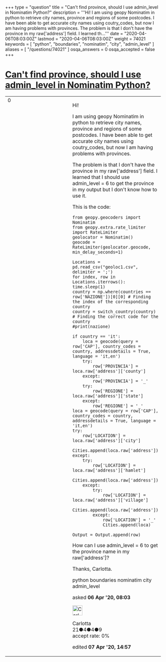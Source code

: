 +++
type = "question"
title = "Can&#x27;t find province, should I use admin_level in Nominatim Python?"
description = '''Hi! I am using geopy Nominatim in python to retrieve city names, province and regions of some postcodes. I have been able to get accurate city names using coutry_codes, but now I am having problems with provinces. The problem is that I don&#x27;t have the province in my raw[&#x27;address&#x27;] field. I learned th...'''
date = "2020-04-06T08:03:00Z"
lastmod = "2020-04-06T08:03:00Z"
weight = 74021
keywords = [ "python", "boundaries", "nominatim", "city", "admin_level" ]
aliases = [ "/questions/74021" ]
osqa_answers = 0
osqa_accepted = false
+++

<div class="headNormal">

# [Can't find province, should I use admin_level in Nominatim Python?](/questions/74021/cant-find-province-should-i-use-admin_level-in-nominatim-python)

</div>

<div id="main-body">

<div id="askform">

<table id="question-table" style="width:100%;">
<colgroup>
<col style="width: 50%" />
<col style="width: 50%" />
</colgroup>
<tbody>
<tr>
<td style="width: 30px; vertical-align: top"><div class="vote-buttons">
<span id="post-74021-upvote" class="ajax-command post-vote up" rel="nofollow" title="I like this post (click again to cancel)"> </span>
<div id="post-74021-score" class="post-score" title="current number of votes">
0
</div>
<span id="post-74021-downvote" class="ajax-command post-vote down" rel="nofollow" title="I dont like this post (click again to cancel)"> </span> <span id="favorite-mark" class="ajax-command favorite-mark" rel="nofollow" title="mark/unmark this question as favorite (click again to cancel)"> </span>
<div id="favorite-count" class="favorite-count">
&#10;</div>
</div></td>
<td><div id="item-right">
<div class="question-body">
<p>Hi!</p>
<p>I am using geopy Nominatim in python to retrieve city names, province and regions of some postcodes. I have been able to get accurate city names using coutry_codes, but now I am having problems with provinces.</p>
<p>The problem is that I don't have the province in my raw['address'] field. I learned that I should use admin_level = 6 to get the province in my output but I don't know how to use it.</p>
<p>This is the code:</p>
<pre><code>from geopy.geocoders import Nominatim
from geopy.extra.rate_limiter import RateLimiter
geolocator = Nominatim()
geocode = RateLimiter(geolocator.geocode, min_delay_seconds=1)
&#10;Locations = pd.read_csv(&quot;geoloc1.csv&quot;, delimiter = &#39;;&#39;)
for index, row in Locations.iterrows():
time.sleep(1)
country = np.where(countries == row[&#39;NAZIONE&#39;])[0][0] # Finding the index of the corresponding country
country = switch_country(country) # Finding the correct code for the country
#print(nazione)
&#10;if country == &#39;it&#39;:
    loca = geocode(query = row[&#39;CAP&#39;], country_codes = country, addressdetails = True, language = &#39;it,en&#39;)
    try:
        row[&#39;PROVINCIA&#39;] = loca.raw[&#39;address&#39;][&#39;county&#39;]
    except:
        row[&#39;PROVINCIA&#39;] = &#39;_&#39;
    try:
        row[&#39;REGIONE&#39;] = loca.raw[&#39;address&#39;][&#39;state&#39;]
    except:
        row[&#39;REGIONE&#39;] = &#39;_&#39;
loca = geocode(query = row[&#39;CAP&#39;], country_codes = country, addressdetails = True, language = &#39;it,en&#39;)
try:
    row[&#39;LOCATION&#39;] = loca.raw[&#39;address&#39;][&#39;city&#39;]
    Cities.append(loca.raw[&#39;address&#39;])
except:
    try:
        row[&#39;LOCATION&#39;] = loca.raw[&#39;address&#39;][&#39;hamlet&#39;]
        Cities.append(loca.raw[&#39;address&#39;])
    except:
        try:
            row[&#39;LOCATION&#39;] = loca.raw[&#39;address&#39;][&#39;village&#39;]
            Cities.append(loca.raw[&#39;address&#39;])
        except:
            row[&#39;LOCATION&#39;] = &#39;_&#39;
            Cities.append(loca)
&#10;Output = Output.append(row)</code></pre>
<p>How can I use admin_level = 6 to get the province name in my raw['address']?</p>
<p>Thanks, Carlotta.</p>
</div>
<div id="question-tags" class="tags-container tags">
<span class="post-tag tag-link-python" rel="tag" title="see questions tagged &#39;python&#39;">python</span> <span class="post-tag tag-link-boundaries" rel="tag" title="see questions tagged &#39;boundaries&#39;">boundaries</span> <span class="post-tag tag-link-nominatim" rel="tag" title="see questions tagged &#39;nominatim&#39;">nominatim</span> <span class="post-tag tag-link-city" rel="tag" title="see questions tagged &#39;city&#39;">city</span> <span class="post-tag tag-link-admin_level" rel="tag" title="see questions tagged &#39;admin_level&#39;">admin_level</span>
</div>
<div id="question-controls" class="post-controls">
&#10;</div>
<div class="post-update-info-container">
<div class="post-update-info post-update-info-user">
<p>asked <strong>06 Apr '20, 08:03</strong></p>
<img src="https://secure.gravatar.com/avatar/dba77ed68b48f13134f0ade205307d59?s=32&amp;d=identicon&amp;r=g" class="gravatar" width="32" height="32" alt="Carlotta&#39;s gravatar image" />
<p><span>Carlotta</span><br />
<span class="score" title="21 reputation points">21</span><span title="4 badges"><span class="badge1">●</span><span class="badgecount">4</span></span><span title="4 badges"><span class="silver">●</span><span class="badgecount">4</span></span><span title="9 badges"><span class="bronze">●</span><span class="badgecount">9</span></span><br />
<span class="accept_rate" title="Rate of the user&#39;s accepted answers">accept rate:</span> <span title="Carlotta has no accepted answers">0%</span></p>
</div>
<div class="post-update-info post-update-info-edited">
<p><span> edited <strong>07 Apr '20, 14:57</strong> </span></p>
</div>
</div>
<div id="comments-container-74021" class="comments-container">
&#10;</div>
<div id="comment-tools-74021" class="comment-tools">
&#10;</div>
<div class="clear">
&#10;</div>
<div id="comment-74021-form-container" class="comment-form-container">
&#10;</div>
<div class="clear">
&#10;</div>
</div></td>
</tr>
</tbody>
</table>

</div>

</div>

